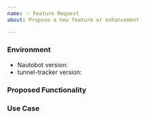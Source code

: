 ```yaml
---
name: ✨ Feature Request
about: Propose a new feature or enhancement

---
```


### Environment
* Nautobot version:  <!-- Example: 1.0.0 -->
* tunnel-tracker version:  <!-- Example: 0.1.0 -->

<!--
    Describe in detail the new functionality you are proposing.
-->
### Proposed Functionality

<!--
    Convey an example use case for your proposed feature. Write from the
    perspective of a user who would benefit from the proposed
    functionality and describe how.
--->
### Use Case

